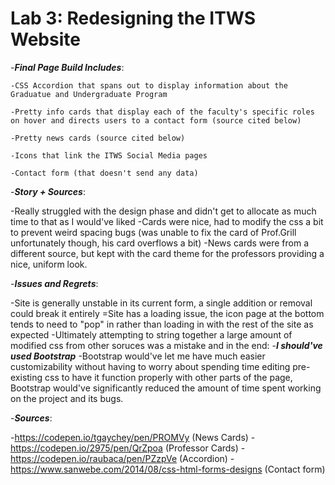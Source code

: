 # Lab 3: Redesigning the ITWS Website


-***Final Page Build Includes***:
   
    -CSS Accordion that spans out to display information about the Graduatue and Undergraduate Program
   
    -Pretty info cards that display each of the faculty's specific roles on hover and directs users to a contact form (source cited below)
   
    -Pretty news cards (source cited below)
   
    -Icons that link the ITWS Social Media pages
    
    -Contact form (that doesn't send any data)
   

-***Story + Sources***:

-Really struggled with the design phase and didn't get to allocate as much time to that as I would've liked
-Cards were nice, had to modify the css a bit to prevent weird spacing bugs (was unable to fix the card of Prof.Grill unfortunately though, his card overflows a bit)
-News cards were from a different source, but kept with the card theme for the professors providing a nice, uniform look.


-***Issues and Regrets***:
 
-Site is generally unstable in its current form, a single addition or removal could break it entirely
=Site has a loading issue, the icon page at the bottom tends to need to "pop" in rather than loading in with the rest of the site as expected
-Ultimately attempting to string together a large amount of modified css from other soruces was a mistake and in the end:
-***I should've used Bootstrap***
-Bootstrap would've let me have much easier customizability without having to worry about spending time editing pre-existing css to have it function properly with
other parts of the page, Bootstrap would've significantly reduced the amount of time spent working on the project and its bugs.

-***Sources***:

-https://codepen.io/tgaychey/pen/PROMVy (News Cards)
-https://codepen.io/2975/pen/QrZpoa (Professor Cards)
-https://codepen.io/raubaca/pen/PZzpVe (Accordion)
-https://www.sanwebe.com/2014/08/css-html-forms-designs (Contact form)
